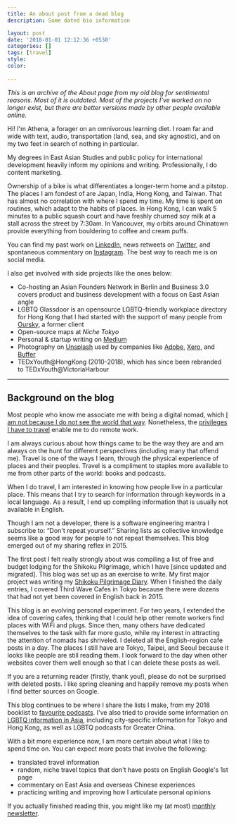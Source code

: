 ```yaml
---
title: An about post from a dead blog
description: Some dated bio information

layout: post
date: '2018-01-01 12:12:36 +0530'
categories: []
tags: [travel]
style: 
color: 
    
---
```


*This is an archive of the About page from my old blog for sentimental reasons. Most of it is outdated. Most of the projects I've worked on no longer exist, but there are better versions made by other people available online.*

Hi! I'm Athena, a forager on an omnivorous learning diet. I roam far and wide with text, audio, transportation (land, sea, and sky agnostic), and on my two feet in search of nothing in particular. 

My degrees in East Asian Studies and public policy for international development heavily inform my opinions and writing. Professionally, I do content marketing.

Ownership of a bike is what differentiates a longer-term home and a pitstop. The places I am fondest of are Japan, India, Hong Kong, and Taiwan. That has almost no correlation with where I spend my time. My time is spent on routines, which adapt to the habits of places. In Hong Kong, I can walk 5 minutes to a public squash court and have freshly churned soy milk at a stall across the street by 7:30am. In Vancouver, my orbits around Chinatown provide everything from bouldering to coffee and cream puffs.

You can find my past work on [LinkedIn](https://hk.linkedin.com/in/athenaylam), news retweets on [Twitter](https://twitter.com/cupandtheroad), and spontaneous commentary on [Instagram](https://instagram.com/thecupandtheroad). The best way to reach me is on social media.

I also get involved with side projects like the ones below:

-   Co-hosting an Asian Founders Network in Berlin and Business 3.0 covers product and business development with a focus on East Asian angle
-   LGBTQ Glassdoor is an opensource LGBTQ-friendly workplace directory for Hong Kong that I had started with the support of many people from [Oursky](http://www.oursky.com), a former client
-   Open-source maps at _Niche Tokyo_
-   Personal & startup writing on [Medium](https://medium.com/@cupandtheroad)
-   Photography on [Unsplash](https://unsplash.com/@thecupandtheroad) used by companies like [Adobe](http://adobe.com), [Xero](http://xero.com), and [Buffer](https://buffer.com/app)
-   TEDxYouth@HongKong (2010-2018), which has since been rebranded to TEDxYouth@VictoriaHarbour

---

## Background on the blog

Most people who know me associate me with being a digital nomad, which [I am not because I do not see the world that way](https://thecupandtheroad.com/2018/10/05/digital-nomad-travel-ethics/). Nonetheless, the [privileges I have to travel](https://medium.com/@cupandtheroad/if-you-choose-to-travel-you-have-this-privilege-37d0bfff479f) enable me to do remote work.

I am always curious about how things came to be the way they are and am always on the hunt for different perspectives (including many that offend me). Travel is one of the ways I learn, through the physical experience of places and their peoples. Travel is a compliment to staples more available to me from other parts of the world: books and podcasts.

When I do travel, I am interested in knowing how people live in a particular place. This means that I try to search for information through keywords in a local language. As a result, I end up compiling information that is usually not available in English.

Though I am not a developer, there is a software engineering mantra I subscribe to: “Don't repeat yourself.” Sharing lists as collective knowledge seems like a good way for people to not repeat themselves. This blog emerged out of my sharing reflex in 2015.

The first post I felt really strongly about was compiling a list of free and budget lodging for the Shikoku Pilgrimage, which I have [since updated and migrated]. This blog was set up as an exercise to write. My first major project was writing my [Shikoku Pilgrimage Diary](/shikoku/). When I finished the daily entries, I covered Third Wave Cafes in Tokyo because there were dozens that had not yet been covered in English back in 2015.

This blog is an evolving personal experiment. For two years, I extended the idea of covering cafes, thinking that I could help other remote workers find places with WiFi and plugs. Since then, many others have dedicated themselves to the task with far more gusto, while my interest in attracting the attention of nomads has shriveled. I deleted all the English-region cafe posts in a day. The places I still have are Tokyo, Taipei, and Seoul because it looks like people are still reading them. I look forward to the day when other websites cover them well enough so that I can delete these posts as well.

If you are a returning reader (firstly, thank you!), please do not be surprised with deleted posts. I like spring cleaning and happily remove my posts when I find better sources on Google.

This blog continues to be where I share the lists I make, from my 2018 booklist to [favourite podcasts](https://medium.com/@cupandtheroad/my-podcast-recommendations-part-2-133de8f0aa02). I've also tried to provide some information on [LGBTQ information in Asia](https://shenchingtou.github.io/lgbtq/), including city-specific information for Tokyo and Hong Kong, as well as LGBTQ podcasts for Greater China.

With a bit more experience now, I am more certain about what I like to spend time on. You can expect more posts that involve the following:

-   translated travel information
-   random, niche travel topics that don't have posts on English Google's 1st page
-   commentary on East Asia and overseas Chinese experiences
-   practicing writing and improving how I articulate personal opinions

If you actually finished reading this, you might like my (at most) [monthly newsletter](https://elsewhere.substack.com).

